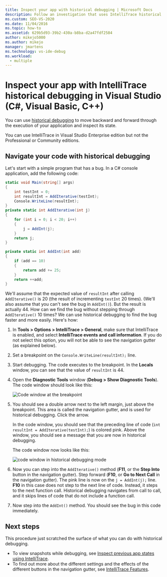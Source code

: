```yaml
---
title: Inspect your app with historical debugging | Microsoft Docs
description: Follow an investigation that uses IntelliTrace historical debugging to track down a bug in a C# console application.
ms.custom: SEO-VS-2020
ms.date: 11/04/2016
ms.topic: how-to
ms.assetid: 629b5d93-39b2-430a-b8ba-d2a47fdf2584
author: mikejo5000
ms.author: mikejo
manager: jmartens
ms.technology: vs-ide-debug
ms.workload: 
  - multiple
---
```

# Inspect your app with IntelliTrace historical debugging in Visual Studio (C#, Visual Basic, C++)

You can use [historical debugging](../debugger/historical-debugging.md) to move backward and forward through the execution of your application and inspect its state.

You can use IntelliTrace in Visual Studio Enterprise edition but not the Professional or Community editions.

## Navigate your code with historical debugging

Let's start with a simple program that has a bug. In a C# console application, add the following code:

```csharp
static void Main(string[] args)
{
    int testInt = 0;
    int resultInt = AddIterative(testInt);
    Console.WriteLine(resultInt);
}
private static int AddIterative(int j)
{
    for (int i = 0; i < 20; i++)
    {
        j = AddInt(j);
    }
    return j;
}

private static int AddInt(int add)
{
    if (add == 10)
    {
        return add += 25;
    }
    return ++add;
}
```

We'll assume that the expected value of `resultInt` after calling `AddIterative()` is 20 (the result of incrementing `testInt` 20 times). (We'll also assume that you can't see the bug in `AddInt()`). But the result is actually 44. How can we find the bug without stepping through `AddIterative()` 10 times? We can use historical debugging to find the bug faster and more easily. Here's how:

1. In **Tools > Options > IntelliTrace > General**, make sure that IntelliTrace is enabled, and select **IntelliTrace events and call information**. If you do not select this option, you will not be able to see the navigation gutter (as explained below).

2. Set a breakpoint on the `Console.WriteLine(resultInt);` line.

3. Start debugging. The code executes to the breakpoint. In the **Locals** window, you can see that the value of `resultInt` is 44.

4. Open the **Diagnostic Tools** window (**Debug > Show Diagnostic Tools**). The code window should look like this:

    ![Code window at the breakpoint](../debugger/media/historicaldebuggingbreakpoint.png "HistoricalDebuggingBreakpoint")

5. You should see a double arrow next to the left margin, just above the breakpoint. This area is called the navigation gutter, and is used for historical debugging. Click the arrow.

    In the code window, you should see that the preceding line of code (`int resultInt = AddIterative(testInt);`) is colored pink. Above the window, you should see a message that you are now in historical debugging.

    The code window now looks like this:

    ![code window in historical debugging mode](../debugger/media/historicaldebuggingback.png "HistoricalDebuggingBack")

6. Now you can step into the `AddIterative()` method (**F11**, or the **Step Into** button in the navigation gutter). Step forward (**F10**, or **Go to Next Call** in the navigation gutter). The pink line is now on the `j = AddInt(j);` line. **F10** in this case does not step to the next line of code. Instead, it steps to the next function call. Historical debugging navigates from call to call, and it skips lines of code that do not include a function call.

7. Now step into the `AddInt()` method. You should see the bug in this code immediately.

## Next steps

This procedure just scratched the surface of what you can do with historical debugging.

- To view snapshots while debugging, see [Inspect previous app states using IntelliTrace](../debugger/view-historical-application-state.md).
- To find out more about the different settings and the effects of the different buttons in the navigation gutter, see [IntelliTrace Features](../debugger/intellitrace-features.md).
